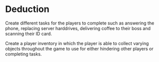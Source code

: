 # Deduction
Create different tasks for the players to complete such as answering the phone, replacing server harddrives, delivering coffee to their boss and scanning their ID card.

Create a player inventory in which the player is able to collect varying objects throughout the game to use for either hindering other players or completing tasks.
